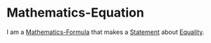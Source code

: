# Mathematics-Equation

I am a [Mathematics-Formula](13000025.md) that makes a [Statement](600078.md) about [Equality](404.md).
